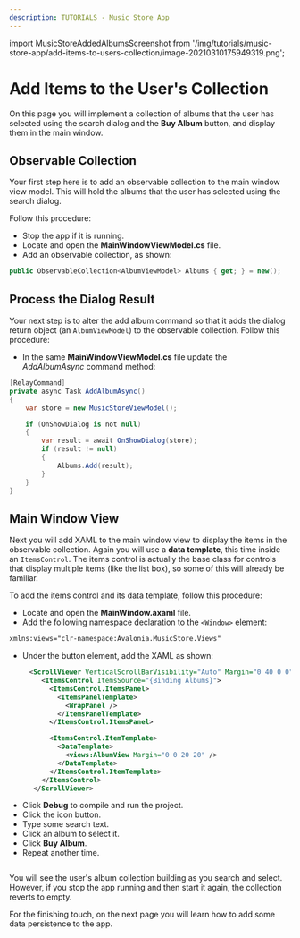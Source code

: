 ```yaml
---
description: TUTORIALS - Music Store App
---
```


import MusicStoreAddedAlbumsScreenshot from '/img/tutorials/music-store-app/add-items-to-users-collection/image-20210310175949319.png';

# Add Items to the User's Collection

On this page you will implement a collection of albums that the user has selected using the search dialog and the **Buy Album** button, and display them in the main window.

## Observable Collection

Your first step here is to add an observable collection to the main window view model. This will hold the albums that the user has selected using the search dialog.

Follow this procedure:

- Stop the app if it is running.
- Locate and open the **MainWindowViewModel.cs** file.
- Add an observable collection, as shown:

```csharp
public ObservableCollection<AlbumViewModel> Albums { get; } = new();
```

## Process the Dialog Result

Your next step is to alter the add album command so that it adds the dialog return object (an `AlbumViewModel`) to the observable collection. Follow this procedure:

- In the same **MainWindowViewModel.cs** file update the _AddAlbumAsync_ command method:

```csharp
[RelayCommand]
private async Task AddAlbumAsync()
{
    var store = new MusicStoreViewModel();

    if (OnShowDialog is not null)
    {
        var result = await OnShowDialog(store);
        if (result != null)
        {
            Albums.Add(result);
        }
    }
}
```

## Main Window View

Next you will add XAML to the main window view to display the items in the observable collection. Again you will use a **data template**, this time inside an `ItemsControl`. The items control is actually  the base class for controls that display multiple items (like the list box), so some of this will already be familiar.

To add the items control and its data template, follow this procedure:

- Locate and open the **MainWindow.axaml** file.
- Add the following namespace declaration to the `<Window>` element:

```xml
xmlns:views="clr-namespace:Avalonia.MusicStore.Views"
```

- Under the button element, add the XAML as shown:

```xml
     <ScrollViewer VerticalScrollBarVisibility="Auto" Margin="0 40 0 0">
        <ItemsControl ItemsSource="{Binding Albums}">
          <ItemsControl.ItemsPanel>
            <ItemsPanelTemplate>
              <WrapPanel />
            </ItemsPanelTemplate>
          </ItemsControl.ItemsPanel>

          <ItemsControl.ItemTemplate>
            <DataTemplate>
              <views:AlbumView Margin="0 0 20 20" />
            </DataTemplate>
          </ItemsControl.ItemTemplate>
        </ItemsControl>
      </ScrollViewer>
```

- Click **Debug** to compile and run the project.
- Click the icon button.
- Type some search text.
- Click an album to select it.
- Click **Buy Album**.
- Repeat another time.

<p><img className="image-medium-zoom" src={MusicStoreAddedAlbumsScreenshot} alt="" /></p>

You will see the user's album collection building as you search and select. However, if you stop the app running and then start it again, the collection reverts to empty.

For the finishing touch, on the next page you will learn how to add some data persistence to the app.
